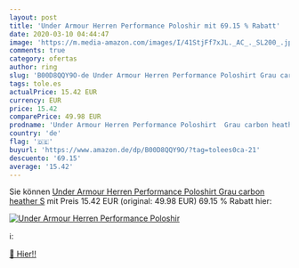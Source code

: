 ```yaml
---
layout: post
title: 'Under Armour Herren Performance Poloshir mit 69.15 % Rabatt'
date: 2020-03-10 04:44:47
image: 'https://m.media-amazon.com/images/I/41StjFf7xJL._AC_._SL200_.jpg'
comments: true
category: ofertas
author: ring
slug: 'B00D8QQY9O-de Under Armour Herren Performance Poloshirt Grau carbon...'
tags: tole.es
actualPrice: 15.42 EUR
currency: EUR
price: 15.42
comparePrice: 49.98 EUR
prodname: 'Under Armour Herren Performance Poloshirt  Grau carbon heather  S'
country: 'de'
flag: '🇩🇪'
buyurl: 'https://www.amazon.de/dp/B00D8QQY9O/?tag=tolees0ca-21'
descuento: '69.15'
average: '15.42'
---
```


Sie können [Under Armour Herren Performance Poloshirt  Grau carbon heather  S](https://www.amazon.de/dp/B00D8QQY9O/?tag=tolees0ca-21) mit Preis 15.42 EUR (original: 49.98 EUR) 69.15 % Rabatt hier:

[![Under Armour Herren Performance Poloshir](https://m.media-amazon.com/images/I/41StjFf7xJL._AC_._SL200_.jpg)](https://www.amazon.de/dp/B00D8QQY9O/?tag=tolees0ca-21)

ℹ️:


[🛒 Hier!!](https://www.amazon.de/dp/B00D8QQY9O/?tag=tolees0ca-21)
